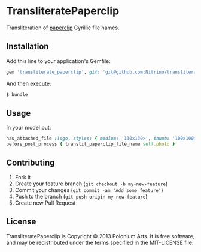 # TransliteratePaperclip

Transliteration of [paperclip](https://github.com/thoughtbot/paperclip) Cyrillic file names.

## Installation

Add this line to your application's Gemfile:

```ruby
gem 'transliterate_paperclip', git: 'git@github.com:Nitrino/transliterate_paperclip.git'
```

And then execute:

```bash
$ bundle
```

## Usage

In your model put:

```ruby
has_attached_file :logo, styles: { medium: '130x130>', thumb: '100x100>'}
before_post_process { translit_paperclip_file_name self.photo }
```

## Contributing

1. Fork it
2. Create your feature branch (`git checkout -b my-new-feature`)
3. Commit your changes (`git commit -am 'Add some feature'`)
4. Push to the branch (`git push origin my-new-feature`)
5. Create new Pull Request

## License

TransliteratePaperclip is Copyright © 2013 Polonium Arts. It is free software, and may be redistributed under the terms specified in the MIT-LICENSE file.
